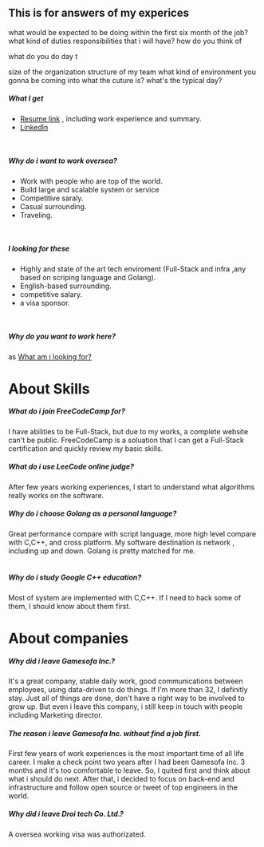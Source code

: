 ## This is for answers of my experices

what would be expected to be doing within the first six month of the job?
what kind of duties responsibilities that i will have?
how do you think of 

what do you do day t

size of the organization
structure of my team 
what kind of environment you gonna be coming into
what the cuture is?
what's the typical day?

##### What I get 
- [Resume link](https://github.com/BizShuk/bizshuk.github.io/tree/master/resume/export) , including work experience and summary.  
- [LinkedIn](https://tw.linkedin.com/in/liu-shuk-593093a0)
<br>

##### Why do i want to work oversea?
- Work with people who are top of the world.
- Build large and scalable system or service
- Competitive saraly.
- Casual surrounding.
- Traveling.
<br>
  
##### I looking for these
- Highly and state of the art tech enviroment (Full-Stack and infra ,any based on scriping language and Golang).
- English-based surrounding.
- competitive salary.
- a visa sponsor.
<br>
  
##### Why do you want to work here?
as [What am i looking for?](Whatamilookingfor?)  


# About Skills

##### What do i join FreeCodeCamp for?
I have abilities to be Full-Stack, but due to my works, a complete website can't be public. FreeCodeCamp is a soluation that I can get a Full-Stack certification and quickly review my basic skills.  
  
##### What do i use LeeCode online judge?
After few years working experiences, I start to understand what algorithms really works on the software.
  
##### Why do i choose Golang as a personal language?
Great performance compare with script language, more high level compare with C,C++, and cross platform. My software destination is network , including up and down. Golang is pretty matched for me.
<br><br>  

##### Why do i study Google C++ education?
Most of system are implemented with C,C++. If I need to hack some of them, I should know about them first.


# About companies

##### Why did i leave Gamesofa Inc.?
It's a great company, stable daily work, good communications between employees, using data-driven to do things. If I'm more than 32, I definitly stay. Just all of things are done, don't have a right way to be involved to grow up. But even i leave this company, i still keep in touch with people including Marketing director.  

##### The reason i leave Gamesofa Inc. without find a job first.
First few years of work experiences is the most important time of all life career. I make a check point two years after I had been Gamesofa Inc. 3 months and it's too comfortable to leave. So, I quited first and think about what i should do next. After that, i decided to focus on back-end and infrastructure and follow open source or tweet of top engineers in the world.  
##### Why did i leave Droi tech Co. Ltd.?
A oversea working visa was authorizated.

<br><br>







